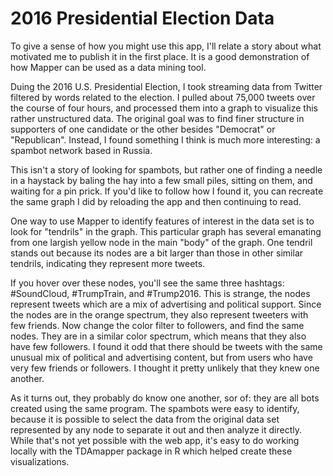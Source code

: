# 2016 Presidential Election Data

To give a sense of how you might use this app, I'll relate a story 
about what motivated me to publish it in the first place. It is a good 
demonstration of how Mapper can be used as a data mining tool.

Duing the 2016 U.S. Presidential Election, I took streaming data from Twitter 
filtered by words related to the election. I pulled about 75,000 tweets over 
the course of four hours, and processed them into a graph to visualize this 
rather unstructured data. The original goal was to find finer structure in 
supporters of one candidate or the other besides "Democrat" or "Republican". 
Instead, I found something I think is much more interesting: a spambot network 
based in Russia.

This isn't a story of looking for spambots, but rather one of finding a needle 
in a haystack by baling the hay into a few small piles, sitting on them, and 
waiting for a pin prick. If you'd like to follow how I found it, you can 
recreate the same graph I did by reloading the app and then continuing to read.

One way to use Mapper to identify features of interest in the data set is to 
look for "tendrils" in the graph. This particular  graph has several emanating 
from one largish yellow node in the main "body" of the graph. One tendril stands 
out because its nodes are a bit larger than those in other similar tendrils, 
indicating they represent more tweets.

If you hover over these nodes, you'll see the same three hashtags: #SoundCloud, 
#TrumpTrain, and #Trump2016. This is strange, the nodes represent tweets which 
are a mix of advertising and political support. Since the nodes are in the 
orange spectrum, they also represent tweeters with few friends. Now change the 
color filter to followers, and find the same nodes. They are in a similar color 
spectrum, which means that they also have few followers. I found it odd that 
there should be tweets with the same unusual mix of political and advertising 
content, but from users who have very few friends or followers. I thought it 
pretty unlikely that they knew one another. 

As it turns out, they probably do know one another, sor of: they are all bots 
created using the same program. The spambots were easy to identify, because it 
is possible to select the data from the original data set represented by any 
node to separate it out and then analyze it directly. While that's not yet 
possible with the web app, it's easy to do working locally with the TDAmapper 
package in R which helped create these visualizations.
